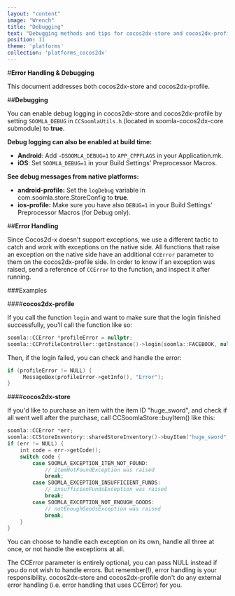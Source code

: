 ```yaml
---
layout: "content"
image: "Wrench"
title: "Debugging"
text: "Debugging methods and tips for cocos2dx-store and cocos2dx-profile."
position: 11
theme: 'platforms'
collection: 'platforms_cocos2dx'
---
```



#**Error Handling & Debugging**

This document addresses both cocos2dx-store and cocos2dx-profile.

##**Debugging**

You can enable debug logging in cocos2dx-store and cocos2dx-profile by setting `SOOMLA_DEBUG` in `CCSoomlaUtils.h` (located in soomla-cocos2dx-core submodule) to **true**.  

**Debug logging can also be enabled at build time:**

- **Android**:  Add `-DSOOMLA_DEBUG=1` to `APP_CPPFLAGS` in your Application.mk.
- **iOS**:  Set `SOOMLA_DEBUG=1` in your Build Settings' Preprocessor Macros.

**See debug messages from native platforms:**

- **android-profile:** Set the `logDebug` variable in com.soomla.store.StoreConfig to **true**.
- **ios-profile:** Make sure you have also `DEBUG=1` in your Build Settings' Preprocessor Macros (for Debug only).


##**Error Handling**

Since Cocos2d-x doesn't support exceptions, we use a different tactic to catch and work with exceptions on the native side. All functions that raise an exception on the native side have an additional `CCError` parameter to them on the cocos2dx-profile side. In order to know if an exception was raised, send a reference of `CCError` to the function, and inspect it after running.

###Examples

####**cocos2dx-profile**

If you call the function `login` and want to make sure that the login finished successfully, you'll call the function like so:

``` cpp
soomla::CCError *profileError = nullptr;
soomla::CCProfileController::getInstance()->login(soomla::FACEBOOK, nullptr, &profileError);
```

Then, if the login failed, you can check and handle the error:

``` cpp
if (profileError != NULL) {
     MessageBox(profileError->getInfo(), "Error");
}
```

####**cocos2dx-store**

If you'd like to purchase an item with the item ID "huge_sword", and check if all went well after the purchase, call CCSoomlaStore::buyItem() like this:

``` cpp
soomla::CCError *err;
soomla::CCStoreInventory::sharedStoreInventory()->buyItem("huge_sword", &err);
if (err != NULL) {
    int code = err->getCode();
    switch code {
        case SOOMLA_EXCEPTION_ITEM_NOT_FOUND:
            // itemNotFoundException was raised
            break;
        case SOOMLA_EXCEPTION_INSUFFICIENT_FUNDS:
            // insufficienFundsException was raised
            break;
        case SOOMLA_EXCEPTION_NOT_ENOUGH_GOODS:
            // notEnoughGoodsException was raised
            break;
    }
}
```

You can choose to handle each exception on its own, handle all three at once, or not handle the exceptions at all.

<div class="warning-box">The CCError parameter is entirely optional, you can pass NULL instead if you do not wish to handle errors. But remember(!), error handling is your responsibility. cocos2dx-store and cocos2dx-profile don't do any external error handling (i.e. error handling that uses CCError) for you.</div>
